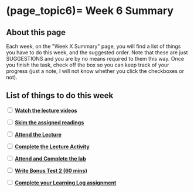 (page_topic6)=
Week 6 Summary
=======================

## About this page

Each week, on the "Week X Summary" page, you will find a list of things you have to do this week, and the suggested order. 
Note that these are just SUGGESTIONS and you are by no means required to them this way. 
Once you finish the task, check off the box so you can keep track of your progress (just a note, I will not know whether you click the checkboxes or not).

## List of things to do this week

<label><input type="checkbox" id="week06_task1" class="box"> [**Watch the lecture videos**](./videos.md)</input></label>

<label><input type="checkbox" id="week06_task2" class="box"> [**Skim the assigned readings**](./readings.md)</input></label>

<label><input type="checkbox" id="week06_task3" class="box"> [**Attend the Lecture**](./lecture.ipynb) </input></label>

<label><input type="checkbox" id="week06_task4" class="box"> [**Complete the Lecture Activity**](../activities) </input></label>

<label><input type="checkbox" id="week06_task5" class="box"> [**Attend and Complete the lab**](./lab.md) </input></label>

<label><input type="checkbox" id="week06_task6" class="box"> [**Write Bonus Test 2 (60 mins)**](./test.md) </input></label>

<label><input type="checkbox" id="week06_task7" class="box"> [**Complete your Learning Log assignment**](./learninglog) </input></label>